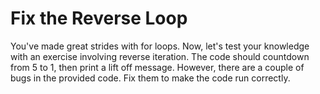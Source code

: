 # Fix the Reverse Loop

You've made great strides with for loops. Now, let's test your knowledge with an exercise involving reverse iteration. The code should countdown from 5 to 1, then print a lift off message. However, there are a couple of bugs in the provided code. Fix them to make the code run correctly.
